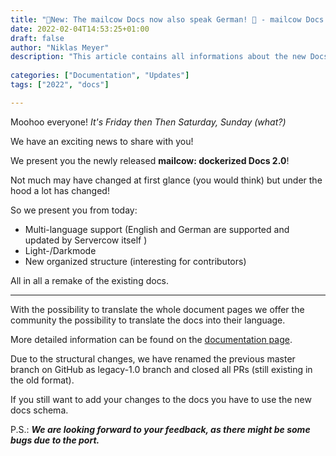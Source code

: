 ```yaml
---
title: "📘New: The mailcow Docs now also speak German! 📘 - mailcow Docs 2.0 Release Notes"
date: 2022-02-04T14:53:25+01:00
draft: false
author: "Niklas Meyer"
description: "This article contains all informations about the new Docs Update 2.0"
  
categories: ["Documentation", "Updates"]
tags: ["2022", "docs"]

---
```


Moohoo everyone!
*It's Friday then Then Saturday, Sunday (what?)*

We have an exciting news to share with you! 

We present you the newly released **mailcow: dockerized Docs 2.0**!

Not much may have changed at first glance (you would think) but under the hood a lot has changed!

So we present you from today:
- Multi-language support (English and German are supported and updated by Servercow itself )
- Light-/Darkmode
- New organized structure (interesting for contributors)

All in all a remake of the existing docs.

---

With the possibility to translate the whole document pages we offer the community the possibility to translate the docs into their language.

More detailed information can be found on the [documentation page](https://github.com/mailcow/mailcow-dockerized-docs).

Due to the structural changes, we have renamed the previous master branch on GitHub as legacy-1.0 branch and closed all PRs (still existing in the old format).

If you still want to add your changes to the docs you have to use the new docs schema.

P.S.: **_We are looking forward to your feedback, as there might be some bugs due to the port._**

